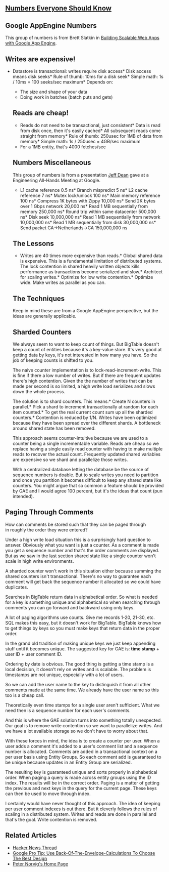 ## [Numbers Everyone Should Know](/blog/2009/2/18/numbers-everyone-should-know.html)

    

    

## Google AppEngine Numbers

This group of numbers is from Brett Slatkin in [Building Scalable Web Apps with Google App Engine](http://sites.google.com/site/io/building-scalable-web-applications-with-google-app-engine).

## Writes are expensive!

*   Datastore is transactional: writes require disk access*   Disk access means disk seeks*   Rule of thumb: 10ms for a disk seek*   Simple math: 1s / 10ms = 100 seeks/sec maximum*   Depends on:  
    * The size and shape of your data  
    * Doing work in batches (batch puts and gets)  

    ## Reads are cheap!

    *   Reads do not need to be transactional, just consistent*   Data is read from disk once, then it's easily cached*   All subsequent reads come straight from memory*   Rule of thumb: 250usec for 1MB of data from memory*   Simple math: 1s / 250usec = 4GB/sec maximum  
    * For a 1MB entity, that's 4000 fetches/sec  

    ## Numbers Miscellaneous

    This group of numbers is from a presentation [Jeff Dean](http://moderator.appspot.com/#9/e=c9&t=Numbers+everyone+should+know) gave at a Engineering All-Hands Meeting at Google.  

    *   L1 cache reference 0.5 ns*   Branch mispredict 5 ns*   L2 cache reference 7 ns*   Mutex lock/unlock 100 ns*   Main memory reference 100 ns*   Compress 1K bytes with Zippy 10,000 ns*   Send 2K bytes over 1 Gbps network 20,000 ns*   Read 1 MB sequentially from memory 250,000 ns*   Round trip within same datacenter 500,000 ns*   Disk seek 10,000,000 ns*   Read 1 MB sequentially from network 10,000,000 ns*   Read 1 MB sequentially from disk 30,000,000 ns*   Send packet CA->Netherlands->CA 150,000,000 ns  

    ## The Lessons

    *   Writes are 40 times more expensive than reads.*   Global shared data is expensive. This is a fundamental limitation of distributed systems. The lock contention in shared heavily written objects kills performance as transactions become serialized and slow.*   Architect for scaling writes.*   Optimize for low write contention.*   Optimize wide. Make writes as parallel as you can.  

    ## The Techniques

    Keep in mind these are from a Google AppEngine perspective, but the ideas are generally applicable.  

    ## Sharded Counters

    We always seem to want to keep count of things. But BigTable doesn't keep a count of entities because it's a key-value store. It's very good at getting data by keys, it's not interested in how many you have. So the job of keeping counts is shifted to you.  

    The naive counter implementation is to lock-read-increment-write. This is fine if there a low number of writes. But if there are frequent updates there's high contention. Given the the number of writes that can be made per second is so limited, a high write load serializes and slows down the whole process.  

    The solution is to shard counters. This means:*   Create N counters in parallel.*   Pick a shard to increment transactionally at random for each item counted.*   To get the real current count sum up all the sharded counters.*   Contention is reduced by 1/N. Writes have been optimized because they have been spread over the different shards. A bottleneck around shared state has been removed.  

    This approach seems counter-intuitive because we are used to a counter being a single incrementable variable. Reads are cheap so we replace having a single easily read counter with having to make multiple reads to recover the actual count. Frequently updated shared variables are expensive so we shard and parallelize those writes.  

    With a centralized database letting the database be the source of sequence numbers is doable. But to scale writes you need to partition and once you partition it becomes difficult to keep any shared state like counters. You might argue that so common a feature should be provided by GAE and I would agree 100 percent, but it's the ideas that count (pun intended).

## Paging Through Comments

How can comments be stored such that they can be paged through  
in roughly the order they were entered?  

Under a high write load situation this is a surprisingly hard question to answer. Obviously what you want is just a counter. As a comment is made you get a sequence number and that's the order comments are displayed. But as we saw in the last section shared state like a single counter won't scale in high write environments.  

A sharded counter won't work in this situation either because summing the shared counters isn't transactional. There's no way to guarantee each comment will get back the sequence number it allocated so we could have duplicates.  

Searches in BigTable return data in alphabetical order. So what is needed for a key is something unique and alphabetical so when searching through comments you can go forward and backward using only keys.  

A lot of paging algorithms use counts. Give me records 1-20, 21-30, etc. SQL makes this easy, but it doesn't work for BigTable. BigTable knows how to get things by keys so you must make keys that return data in the proper order.  

In the grand old tradition of making unique keys we just keep appending stuff until it becomes unique. The suggested key for GAE is: **time stamp** + user ID + user comment ID.  

Ordering by date is obvious. The good thing is getting a time stamp is a local decision, it doesn't rely on writes and is scalable. The problem is timestamps are not unique, especially with a lot of users.  

So we can add the user name to the key to distinguish it from all other comments made at the same time. We already have the user name so this too is a cheap call.  

Theoretically even time stamps for a single user aren't sufficient. What we need then is a sequence number for each user's comments.  

And this is where the GAE solution turns into something totally unexpected. Our goal is to remove write contention so we want to parallelize writes. And we have a lot available storage so we don't have to worry about that.  

With these forces in mind, the idea is to create a counter per user. When a user adds a comment it's added to a user's comment list and a sequence number is allocated. Comments are added in a transactional context on a per user basis using Entity Groups. So each comment add is guaranteed to be unique because updates in an Entity Group are serialized.  

The resulting key is guaranteed unique and sorts properly in alphabetical order. When paging a query is made across entity groups using the ID index. The results will be in the correct order. Paging is a matter of getting the previous and next keys in the query for the current page. These keys can then be used to move through index.  

I certainly would have never thought of this approach. The idea of keeping per user comment indexes is out there. But it cleverly follows the rules of scaling in a distributed system. Writes and reads are done in parallel and that's the goal. Write contention is removed.

## Related Articles

*   [Hacker News Thread](http://news.ycombinator.net/item?id=2344768)
*   [Google Pro Tip: Use Back-Of-The-Envelope-Calculations To Choose The Best Design](http://highscalability.com/blog/2011/1/26/google-pro-tip-use-back-of-the-envelope-calculations-to-choo.html)
*   [Peter Norvig's Home Page](http://norvig.com/)

    